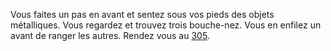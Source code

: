 Vous faites un pas en avant et sentez sous vos pieds des objets métalliques. Vous regardez et trouvez trois bouche-nez. Vous en enfilez un avant de ranger les autres. Rendez vous au [305](305).